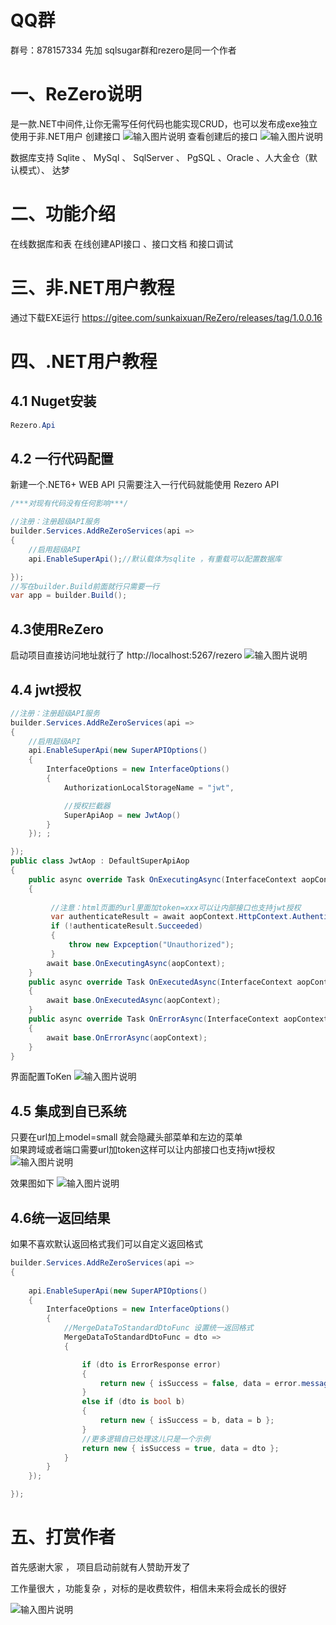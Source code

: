# QQ群
群号：878157334   先加 sqlsugar群和rezero是同一个作者
# 一、ReZero说明
是一款.NET中间件,让你无需写任何代码也能实现CRUD，也可以发布成exe独立使用于非.NET用户
创建接口
![输入图片说明](READMEIMG/image1.png)
查看创建后的接口
![输入图片说明](READMEIMG/image5.png)

数据库支持
Sqlite 、 MySql 、 SqlServer 、 PgSQL 、Oracle 、人大金仓（默认模式）、 达梦

# 二、功能介绍
在线数据库和表
在线创建API接口 、接口文档 和接口调试

 
# 三、非.NET用户教程
通过下载EXE运行
https://gitee.com/sunkaixuan/ReZero/releases/tag/1.0.0.16


# 四、.NET用户教程

## 4.1 Nuget安装
```cs
Rezero.Api 
``` 
## 4.2 一行代码配置
新建一个.NET6+ WEB API
只需要注入一行代码就能使用 Rezero API

```cs
/***对现有代码没有任何影响***/

//注册：注册超级API服务
builder.Services.AddReZeroServices(api =>
{
    //启用超级API
    api.EnableSuperApi();//默认载体为sqlite ，有重载可以配置数据库

});
//写在builder.Build前面就行只需要一行
var app = builder.Build();

```
## 4.3使用ReZero
启动项目直接访问地址就行了
http://localhost:5267/rezero 
![输入图片说明](READMEIMG/image8.png)

## 4.4 jwt授权

```cs
//注册：注册超级API服务
builder.Services.AddReZeroServices(api =>
{
    //启用超级API
    api.EnableSuperApi(new SuperAPIOptions()
    { 
        InterfaceOptions = new InterfaceOptions()
        { 
            AuthorizationLocalStorageName = "jwt",

            //授权拦截器 
            SuperApiAop = new JwtAop()
        }
    }); ;

});
public class JwtAop : DefaultSuperApiAop
{
    public async override Task OnExecutingAsync(InterfaceContext aopContext)
    {
 
         //注意：html页面的url里面加token=xxx可以让内部接口也支持jwt授权
         var authenticateResult = await aopContext.HttpContext.AuthenticateAsync(JwtBearerDefaults.AuthenticationScheme);
         if (!authenticateResult.Succeeded)
         { 
             throw new Expception("Unauthorized"); 
         }
        await base.OnExecutingAsync(aopContext);
    }
    public async override Task OnExecutedAsync(InterfaceContext aopContext)
    {
        await base.OnExecutedAsync(aopContext);
    }
    public async override Task OnErrorAsync(InterfaceContext aopContext)
    {
        await base.OnErrorAsync(aopContext);
    }
}

```
界面配置ToKen
![输入图片说明](READMEIMG/image14.png)
## 4.5 集成到自已系统
只要在url加上model=small 就会隐藏头部菜单和左边的菜单<br>
如果跨域或者端口需要url加token这样可以让内部接口也支持jwt授权
![输入图片说明](READMEIMG/image12.png)

效果图如下
![输入图片说明](READMEIMG/image9.png)

## 4.6统一返回结果
如果不喜欢默认返回格式我们可以自定义返回格式

```cs
builder.Services.AddReZeroServices(api =>
{
   
    api.EnableSuperApi(new SuperAPIOptions()
    {
        InterfaceOptions = new InterfaceOptions()
        {
            //MergeDataToStandardDtoFunc 设置统一返回格式
            MergeDataToStandardDtoFunc = dto =>
            {

                if (dto is ErrorResponse error)
                {
                    return new { isSuccess = false, data = error.message };
                }
                else if (dto is bool b)
                {
                    return new { isSuccess = b, data = b };
                }
                //更多逻辑自已处理这儿只是一个示例
                return new { isSuccess = true, data = dto };
            }
        }
    });

});
```

# 五、打赏作者

首先感谢大家 ， 项目启动前就有人赞助开发了 

工作量很大 ，功能复杂 ，对标的是收费软件，相信未来将会成长的很好

![输入图片说明](READMEIMG/image6.png)
